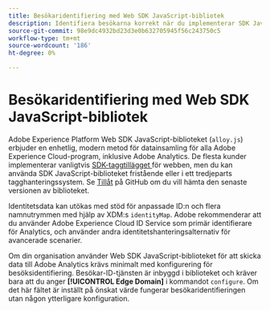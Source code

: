 ```yaml
---
title: Besökaridentifiering med Web SDK JavaScript-bibliotek
description: Identifiera besökarna korrekt när du implementerar SDK JavaScript-biblioteket.
source-git-commit: 98e9dc4932bd23d3e0b632705945f56c243750c5
workflow-type: tm+mt
source-wordcount: '186'
ht-degree: 0%

---
```


# Besökaridentifiering med Web SDK JavaScript-bibliotek

Adobe Experience Platform Web SDK JavaScript-biblioteket (`alloy.js`) erbjuder en enhetlig, modern metod för datainsamling för alla Adobe Experience Cloud-program, inklusive Adobe Analytics. De flesta kunder implementerar vanligtvis [SDK-taggtillägget ](web-sdk-extension.md) för webben, men du kan använda SDK JavaScript-biblioteket fristående eller i ett tredjeparts tagghanteringssystem. Se [Tillåt](https://github.com/adobe/alloy) på GitHub om du vill hämta den senaste versionen av biblioteket.

Identitetsdata kan utökas med stöd för anpassade ID:n och flera namnutrymmen med hjälp av XDM:s `identityMap`. Adobe rekommenderar att du använder Adobe Experience Cloud ID Service som primär identifierare för Analytics, och använder andra identitetshanteringsalternativ för avancerade scenarier.

Om din organisation använder Web SDK JavaScript-biblioteket för att skicka data till Adobe Analytics krävs minimalt med konfigurering för besöksidentifiering. Besökar-ID-tjänsten är inbyggd i biblioteket och kräver bara att du anger **[!UICONTROL Edge Domain]** i kommandot `configure`. Om det här fältet är inställt på önskat värde fungerar besökaridentifieringen utan någon ytterligare konfiguration.
